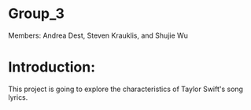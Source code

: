 # Group_3
Members: Andrea Dest, Steven Krauklis, and Shujie Wu

# Introduction:

This project is going to explore the characteristics of Taylor Swift's song lyrics.
